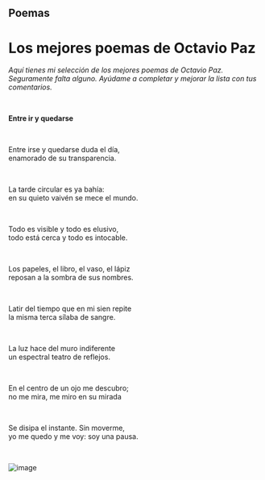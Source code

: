 <h2>Poemas</h2>
<h1>Los mejores poemas de Octavio Paz</h1>
<p><i>Aquí tienes mi selección de los mejores poemas de Octavio Paz. <br> Seguramente falta alguno. Ayúdame a completar y mejorar la lista con tus comentarios. </i></p> <br>
<p> <b>Entre ir y quedarse</b></p> <br>
<p>Entre irse y quedarse duda el día, <br>
 enamorado de su transparencia.</p> <br>
<p>La tarde circular es ya bahía: <br>
en su quieto vaivén se mece el mundo.</p> <br>
<p>Todo es visible y todo es elusivo, <br>
todo está cerca y todo es intocable.</p> <br>
<p>Los papeles, el libro, el vaso, el lápiz <br>
 reposan a la sombra de sus nombres.</p> <br>
 <p>Latir del tiempo que en mi sien repite <br>
 la misma terca sílaba de sangre.</p> <br>
 <p>La luz hace del muro indiferente <br>
 un espectral teatro de reflejos.</p> <br>
 <p>En el centro de un ojo me descubro; <br>
no me mira, me miro en su mirada</p> <br>
<p>Se disipa el instante. Sin moverme, <br>
yo me quedo y me voy: soy una pausa.</p> <br>

![image](https://user-images.githubusercontent.com/113805099/200149123-785c21fd-1e79-4b95-9dbe-75bfe17b205e.png)
